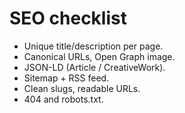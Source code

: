 # SEO checklist

- Unique title/description per page.
- Canonical URLs, Open Graph image.
- JSON-LD (Article / CreativeWork).
- Sitemap + RSS feed.
- Clean slugs, readable URLs.
- 404 and robots.txt.
